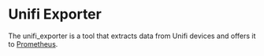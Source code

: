 # Unifi Exporter

The unifi\_exporter is a tool that extracts data from Unifi devices and offers it to [Prometheus](../prometheus/README.md).
